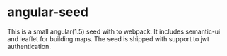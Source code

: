 # angular-seed

This is a small angular(1.5) seed with to webpack. It includes semantic-ui and leaflet for building maps. The seed is shipped with support to jwt authentication.
